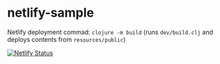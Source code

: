 # netlify-sample

Netlify deployment commad: `clojure -m build` (runs `dev/build.clj` and deploys contents from `resources/public`)

[![Netlify Status](https://api.netlify.com/api/v1/badges/4a637a97-bbf0-4955-8088-26a63dd9fe05/deploy-status)](https://app.netlify.com/sites/trusting-noyce-473d9b/deploys)
